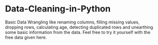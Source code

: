 # Data-Cleaning-in-Python
Basic Data Wrangling like renaming columns, filling missing values, dropping rows, calculating age, detecting duplicated rows and unearthing some basic information from the data. Feel free to try it yourself with the free data given here.
